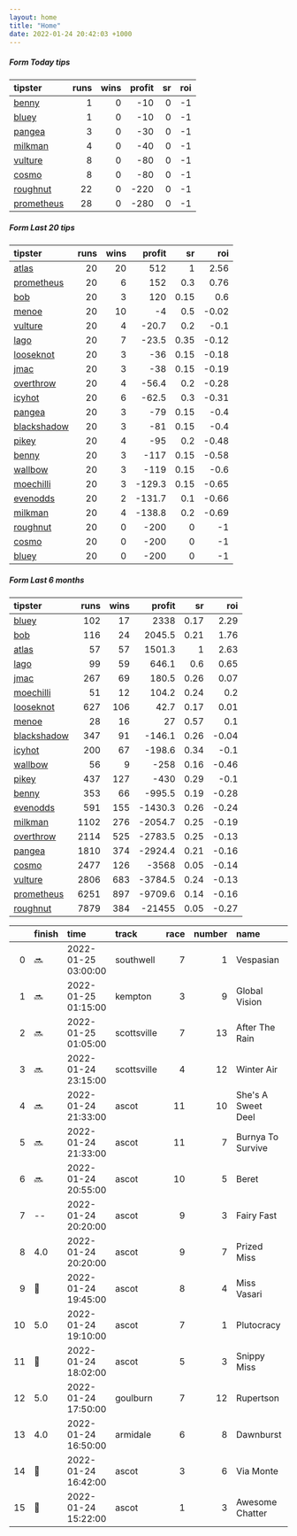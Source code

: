 ```yaml
---   
layout: home  
title: "Home"   
date: 2022-01-24 20:42:03 +1000  
---   
```



##### Form Today tips   

| tipster                                                       |   runs |   wins |   profit |   sr |   roi |
|:--------------------------------------------------------------|-------:|-------:|---------:|-----:|------:|
| [benny](https://mrwayneo.github.io/tips/benny.html)           |      1 |      0 |      -10 |    0 |    -1 |
| [bluey](https://mrwayneo.github.io/tips/bluey.html)           |      1 |      0 |      -10 |    0 |    -1 |
| [pangea](https://mrwayneo.github.io/tips/pangea.html)         |      3 |      0 |      -30 |    0 |    -1 |
| [milkman](https://mrwayneo.github.io/tips/milkman.html)       |      4 |      0 |      -40 |    0 |    -1 |
| [vulture](https://mrwayneo.github.io/tips/vulture.html)       |      8 |      0 |      -80 |    0 |    -1 |
| [cosmo](https://mrwayneo.github.io/tips/cosmo.html)           |      8 |      0 |      -80 |    0 |    -1 |
| [roughnut](https://mrwayneo.github.io/tips/roughnut.html)     |     22 |      0 |     -220 |    0 |    -1 |
| [prometheus](https://mrwayneo.github.io/tips/prometheus.html) |     28 |      0 |     -280 |    0 |    -1 |

##### Form Last 20 tips   

| tipster                                                         |   runs |   wins |   profit |   sr |   roi |
|:----------------------------------------------------------------|-------:|-------:|---------:|-----:|------:|
| [atlas](https://mrwayneo.github.io/tips/atlas.html)             |     20 |     20 |    512   | 1    |  2.56 |
| [prometheus](https://mrwayneo.github.io/tips/prometheus.html)   |     20 |      6 |    152   | 0.3  |  0.76 |
| [bob](https://mrwayneo.github.io/tips/bob.html)                 |     20 |      3 |    120   | 0.15 |  0.6  |
| [menoe](https://mrwayneo.github.io/tips/menoe.html)             |     20 |     10 |     -4   | 0.5  | -0.02 |
| [vulture](https://mrwayneo.github.io/tips/vulture.html)         |     20 |      4 |    -20.7 | 0.2  | -0.1  |
| [lago](https://mrwayneo.github.io/tips/lago.html)               |     20 |      7 |    -23.5 | 0.35 | -0.12 |
| [looseknot](https://mrwayneo.github.io/tips/looseknot.html)     |     20 |      3 |    -36   | 0.15 | -0.18 |
| [jmac](https://mrwayneo.github.io/tips/jmac.html)               |     20 |      3 |    -38   | 0.15 | -0.19 |
| [overthrow](https://mrwayneo.github.io/tips/overthrow.html)     |     20 |      4 |    -56.4 | 0.2  | -0.28 |
| [icyhot](https://mrwayneo.github.io/tips/icyhot.html)           |     20 |      6 |    -62.5 | 0.3  | -0.31 |
| [pangea](https://mrwayneo.github.io/tips/pangea.html)           |     20 |      3 |    -79   | 0.15 | -0.4  |
| [blackshadow](https://mrwayneo.github.io/tips/blackshadow.html) |     20 |      3 |    -81   | 0.15 | -0.4  |
| [pikey](https://mrwayneo.github.io/tips/pikey.html)             |     20 |      4 |    -95   | 0.2  | -0.48 |
| [benny](https://mrwayneo.github.io/tips/benny.html)             |     20 |      3 |   -117   | 0.15 | -0.58 |
| [wallbow](https://mrwayneo.github.io/tips/wallbow.html)         |     20 |      3 |   -119   | 0.15 | -0.6  |
| [moechilli](https://mrwayneo.github.io/tips/moechilli.html)     |     20 |      3 |   -129.3 | 0.15 | -0.65 |
| [evenodds](https://mrwayneo.github.io/tips/evenodds.html)       |     20 |      2 |   -131.7 | 0.1  | -0.66 |
| [milkman](https://mrwayneo.github.io/tips/milkman.html)         |     20 |      4 |   -138.8 | 0.2  | -0.69 |
| [roughnut](https://mrwayneo.github.io/tips/roughnut.html)       |     20 |      0 |   -200   | 0    | -1    |
| [cosmo](https://mrwayneo.github.io/tips/cosmo.html)             |     20 |      0 |   -200   | 0    | -1    |
| [bluey](https://mrwayneo.github.io/tips/bluey.html)             |     20 |      0 |   -200   | 0    | -1    |

##### Form Last 6 months   

| tipster                                                         |   runs |   wins |   profit |   sr |   roi |
|:----------------------------------------------------------------|-------:|-------:|---------:|-----:|------:|
| [bluey](https://mrwayneo.github.io/tips/bluey.html)             |    102 |     17 |   2338   | 0.17 |  2.29 |
| [bob](https://mrwayneo.github.io/tips/bob.html)                 |    116 |     24 |   2045.5 | 0.21 |  1.76 |
| [atlas](https://mrwayneo.github.io/tips/atlas.html)             |     57 |     57 |   1501.3 | 1    |  2.63 |
| [lago](https://mrwayneo.github.io/tips/lago.html)               |     99 |     59 |    646.1 | 0.6  |  0.65 |
| [jmac](https://mrwayneo.github.io/tips/jmac.html)               |    267 |     69 |    180.5 | 0.26 |  0.07 |
| [moechilli](https://mrwayneo.github.io/tips/moechilli.html)     |     51 |     12 |    104.2 | 0.24 |  0.2  |
| [looseknot](https://mrwayneo.github.io/tips/looseknot.html)     |    627 |    106 |     42.7 | 0.17 |  0.01 |
| [menoe](https://mrwayneo.github.io/tips/menoe.html)             |     28 |     16 |     27   | 0.57 |  0.1  |
| [blackshadow](https://mrwayneo.github.io/tips/blackshadow.html) |    347 |     91 |   -146.1 | 0.26 | -0.04 |
| [icyhot](https://mrwayneo.github.io/tips/icyhot.html)           |    200 |     67 |   -198.6 | 0.34 | -0.1  |
| [wallbow](https://mrwayneo.github.io/tips/wallbow.html)         |     56 |      9 |   -258   | 0.16 | -0.46 |
| [pikey](https://mrwayneo.github.io/tips/pikey.html)             |    437 |    127 |   -430   | 0.29 | -0.1  |
| [benny](https://mrwayneo.github.io/tips/benny.html)             |    353 |     66 |   -995.5 | 0.19 | -0.28 |
| [evenodds](https://mrwayneo.github.io/tips/evenodds.html)       |    591 |    155 |  -1430.3 | 0.26 | -0.24 |
| [milkman](https://mrwayneo.github.io/tips/milkman.html)         |   1102 |    276 |  -2054.7 | 0.25 | -0.19 |
| [overthrow](https://mrwayneo.github.io/tips/overthrow.html)     |   2114 |    525 |  -2783.5 | 0.25 | -0.13 |
| [pangea](https://mrwayneo.github.io/tips/pangea.html)           |   1810 |    374 |  -2924.4 | 0.21 | -0.16 |
| [cosmo](https://mrwayneo.github.io/tips/cosmo.html)             |   2477 |    126 |  -3568   | 0.05 | -0.14 |
| [vulture](https://mrwayneo.github.io/tips/vulture.html)         |   2806 |    683 |  -3784.5 | 0.24 | -0.13 |
| [prometheus](https://mrwayneo.github.io/tips/prometheus.html)   |   6251 |    897 |  -9709.6 | 0.14 | -0.16 |
| [roughnut](https://mrwayneo.github.io/tips/roughnut.html)       |   7879 |    384 | -21455   | 0.05 | -0.27 |

|    | finish            | time                | track       |   race |   number | name               |   odds | tipster      |
|---:|:------------------|:--------------------|:------------|-------:|---------:|:-------------------|-------:|:-------------|
|  0 | :soon:            | 2022-01-25 03:00:00 | southwell   |      7 |        1 | Vespasian          |    1.9 | vulture      |
|  1 | :soon:            | 2022-01-25 01:15:00 | kempton     |      3 |        9 | Global Vision      |   15   | cosmo,bluey  |
|  2 | :soon:            | 2022-01-25 01:05:00 | scottsville |      7 |       13 | After The Rain     |    0   | milkman      |
|  3 | :soon:            | 2022-01-24 23:15:00 | scottsville |      4 |       12 | Winter Air         |    0   | milkman      |
|  4 | :soon:            | 2022-01-24 21:33:00 | ascot       |     11 |       10 | She's A Sweet Deel |    4   | vulture      |
|  5 | :soon:            | 2022-01-24 21:33:00 | ascot       |     11 |        7 | Burnya To Survive  |    2.1 | milkman      |
|  6 | :soon:            | 2022-01-24 20:55:00 | ascot       |     10 |        5 | Beret              |    5.5 | vulture      |
|  7 | --                | 2022-01-24 20:20:00 | ascot       |      9 |        3 | Fairy Fast         |    6   | vulture      |
|  8 | 4.0               | 2022-01-24 20:20:00 | ascot       |      9 |        7 | Prized Miss        |    4.2 | vulture      |
|  9 | :2nd_place_medal: | 2022-01-24 19:45:00 | ascot       |      8 |        4 | Miss Vasari        |    3.9 | pangea       |
| 10 | 5.0               | 2022-01-24 19:10:00 | ascot       |      7 |        1 | Plutocracy         |    5   | pangea       |
| 11 | :3rd_place_medal: | 2022-01-24 18:02:00 | ascot       |      5 |        3 | Snippy Miss        |    3.5 | vulture      |
| 12 | 5.0               | 2022-01-24 17:50:00 | goulburn    |      7 |       12 | Rupertson          |    3.6 | milkman      |
| 13 | 4.0               | 2022-01-24 16:50:00 | armidale    |      6 |        8 | Dawnburst          |    2.5 | benny,pangea |
| 14 | :2nd_place_medal: | 2022-01-24 16:42:00 | ascot       |      3 |        6 | Via Monte          |    3.9 | vulture      |
| 15 | :2nd_place_medal: | 2022-01-24 15:22:00 | ascot       |      1 |        3 | Awesome Chatter    |    3.2 | vulture      |